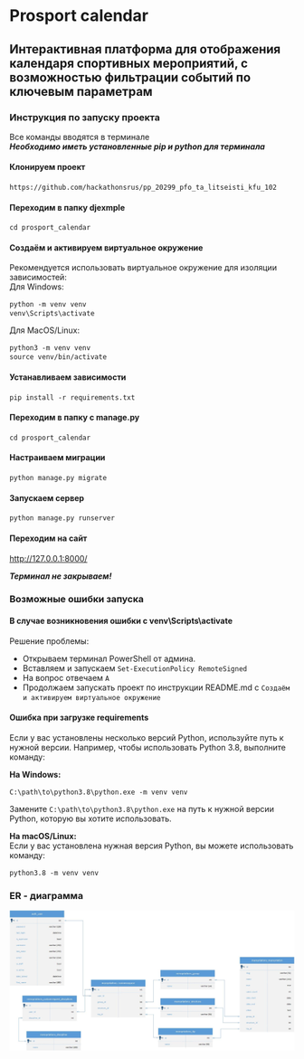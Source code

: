# Prosport calendar
## Интерактивная платформа для отображения календаря спортивных мероприятий, с возможностью фильтрации событий по ключевым параметрам
### Инструкция по запуску проекта
Все команды вводятся в терминале</br>
***Необходимо иметь установленные pip и python для терминала***

#### Клонируем проект

```commandline
https://github.com/hackathonsrus/pp_20299_pfo_ta_litseisti_kfu_102
```

#### Переходим в папку djexmple

```commandline
cd prosport_calendar
```

#### Создаём и активируем виртуальное окружение
Рекомендуется использовать виртуальное окружение для изоляции зависимостей:<br>
Для Windows:
```commandline
python -m venv venv
venv\Scripts\activate
```

Для MacOS/Linux:
```commandline
python3 -m venv venv
source venv/bin/activate
```

#### Устанавливаем зависимости

```commandline
pip install -r requirements.txt
```

#### Переходим в папку с manage.py

```commandline
cd prosport_calendar
```

#### Настраиваем миграции

```commandline
python manage.py migrate
```

#### Запускаем сервер 

```commandline
python manage.py runserver
```

#### Переходим на сайт

<a href="http://127.0.0.1:8000/">http://127.0.0.1:8000/</a>

***Терминал не закрываем!***

### Возможные ошибки запуска
#### В случае возникновения ошибки с venv\Scripts\activate 

Решение проблемы:
- Открываем терминал PowerShell от админа.
- Вставляем и запускаем `Set-ExecutionPolicy RemoteSigned`
- На вопрос отвечаем `A`
- Продолжаем запускать проект по инструкции README.md с `Создаём и активируем виртуальное окружение`

#### Ошибка при загрузке requirements

Если у вас установлены несколько версий Python, используйте путь к нужной версии. Например, чтобы использовать Python 3.8, выполните команду:

**На Windows:**
```commandline
C:\path\to\python3.8\python.exe -m venv venv
```

Замените `C:\path\to\python3.8\python.exe` на путь к нужной версии Python, которую вы хотите использовать.

**На macOS/Linux:** <br>
Если у вас установлена нужная версия Python, вы можете использовать команду: <br>
```commandline
python3.8 -m venv venv
```

### ER - диаграмма
![QuickDBD-export](ER.jpg)